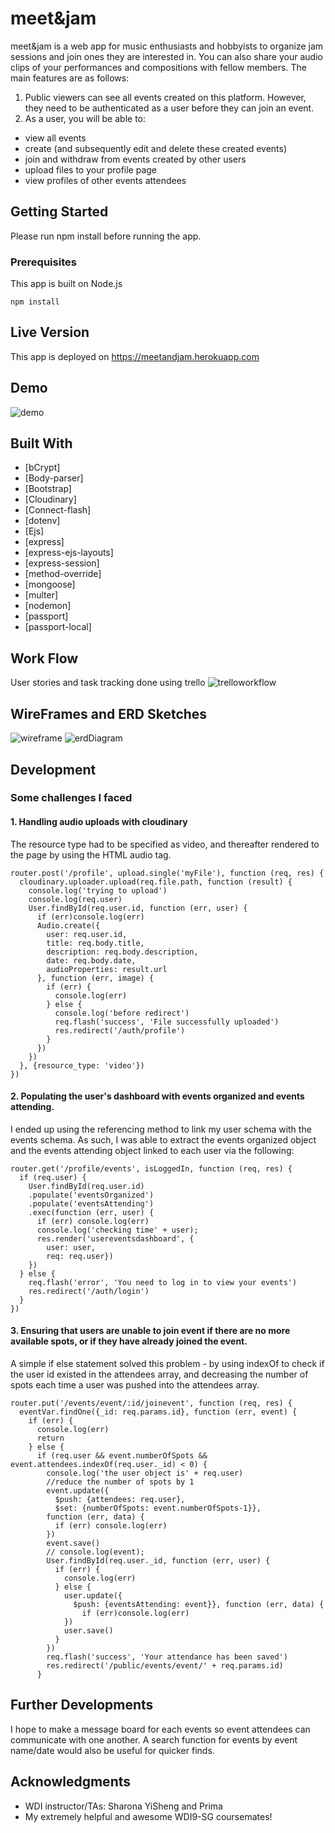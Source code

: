 # meet&jam

meet&jam is a web app for music enthusiasts and hobbyists to organize jam sessions and join ones they are interested in.  You can also share your audio clips of your performances and compositions with fellow members.  The main features are as follows:

1. Public viewers can see all events created on this platform.  However, they need to be authenticated as a user before they can join an event.
2. As a user, you will be able to:
- view all events
- create (and subsequently edit and delete these created events)
- join and withdraw from events created by other users
- upload files to your profile page
- view profiles of other events attendees

## Getting Started

Please run npm install before running the app.

### Prerequisites

This app is built on Node.js

```
npm install
```

## Live Version
This app is deployed on https://meetandjam.herokuapp.com

## Demo
![demo](https://github.com/shirongfoo/project2/blob/master/READMEImages/meet_jam.gif)


## Built With
* [bCrypt]
* [Body-parser]
* [Bootstrap]
* [Cloudinary]
* [Connect-flash]
* [dotenv]
* [Ejs]
* [express]
* [express-ejs-layouts]
* [express-session]    
* [method-override]    
* [mongoose]
* [multer]
* [nodemon]
* [passport]
* [passport-local]

## Work Flow
User stories and task tracking done using trello
![trelloworkflow](https://github.com/shirongfoo/project2/blob/master/READMEImages/trelloWorkflow.png)

## WireFrames and ERD Sketches
![wireframe](https://github.com/shirongfoo/project2/blob/master/READMEImages/wireframe.png)
![erdDiagram](https://github.com/shirongfoo/project2/blob/master/READMEImages/erd.png)


## Development
### Some challenges I faced
#### 1. Handling audio uploads with cloudinary
The resource type had to be specified as video, and thereafter rendered to the page by using the HTML audio tag.
```
router.post('/profile', upload.single('myFile'), function (req, res) {
  cloudinary.uploader.upload(req.file.path, function (result) {
    console.log('trying to upload')
    console.log(req.user)
    User.findById(req.user.id, function (err, user) {
      if (err)console.log(err)
      Audio.create({
        user: req.user.id,
        title: req.body.title,
        description: req.body.description,
        date: req.body.date,
        audioProperties: result.url
      }, function (err, image) {
        if (err) {
          console.log(err)
        } else {
          console.log('before redirect')
          req.flash('success', 'File successfully uploaded')
          res.redirect('/auth/profile')
        }
      })
    })
  }, {resource_type: 'video'})
})

```
#### 2.  Populating the user's dashboard with events organized and events attending.
I ended up using the referencing method to link my user schema with the events schema.  As such, I was able to extract the events organized object and the events attending object linked to each user via the following:

```
router.get('/profile/events', isLoggedIn, function (req, res) {
  if (req.user) {
    User.findById(req.user.id)
    .populate('eventsOrganized')
    .populate('eventsAttending')
    .exec(function (err, user) {
      if (err) console.log(err)
      console.log('checking time' + user);
      res.render('usereventsdashboard', {
        user: user,
        req: req.user})
    })
  } else {
    req.flash('error', 'You need to log in to view your events')
    res.redirect('/auth/login')
  }
})
```
#### 3.  Ensuring that users are unable to join event if there are no more available spots, or if they have already joined the event.
A simple if else statement solved this problem - by using indexOf to check if the user id existed in the attendees array, and decreasing the number of spots each time a user was pushed into the attendees array.

```
router.put('/events/event/:id/joinevent', function (req, res) {
  eventVar.findOne({_id: req.params.id}, function (err, event) {
    if (err) {
      console.log(err)
      return
    } else {
      if (req.user && event.numberOfSpots && event.attendees.indexOf(req.user._id) < 0) {
        console.log('the user object is' + req.user)
        //reduce the number of spots by 1
        event.update({
          $push: {attendees: req.user},
          $set: {numberOfSpots: event.numberOfSpots-1}},
        function (err, data) {
          if (err) console.log(err)
        })
        event.save()
        // console.log(event);
        User.findById(req.user._id, function (err, user) {
          if (err) {
            console.log(err)
          } else {
            user.update({
              $push: {eventsAttending: event}}, function (err, data) {
                if (err)console.log(err)
            })
            user.save()
          }
        })
        req.flash('success', 'Your attendance has been saved')
        res.redirect('/public/events/event/' + req.params.id)
      }
```

## Further Developments
I hope to make a message board for each events so event attendees can communicate with one another.  A search function for events by event name/date would also be useful for quicker finds.


## Acknowledgments

* WDI instructor/TAs: Sharona YiSheng and Prima
* My extremely helpful and awesome WDI9-SG coursemates!
